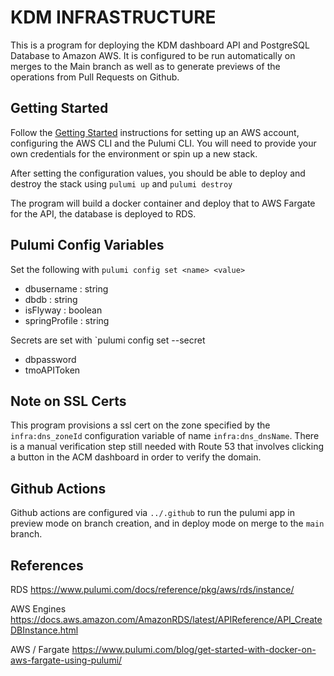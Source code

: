 # KDM INFRASTRUCTURE

This is a program for deploying the KDM dashboard API and PostgreSQL Database to
Amazon AWS.  It is configured to be run automatically on merges to the Main branch
as well as to generate previews of the operations from Pull Requests on Github.

## Getting Started
Follow the [Getting Started](https://www.pulumi.com/docs/get-started/aws/) instructions for setting up an AWS account, 
configuring the AWS CLI and the Pulumi CLI.  You will need to provide your own credentials for the environment or spin
up a new stack.

After setting the configuration values, you should be able to deploy and destroy the stack using `pulumi up` and `pulumi destroy`

The program will build a docker container and deploy that to AWS Fargate for the API, the database is deployed to RDS.

## Pulumi Config Variables
Set the following with `pulumi config set <name> <value>`
- dbusername : string
- dbdb : string
- isFlyway : boolean
- springProfile : string

Secrets are set with `pulumi config set --secret <name> <value>
- dbpassword
- tmoAPIToken

## Note on SSL Certs
This program provisions a ssl cert on the zone specified by the `infra:dns_zoneId` configuration variable of name `infra:dns_dnsName`.  There is a manual verification step still needed with Route 53 that involves clicking a button in
the ACM dashboard in order to verify the domain.

## Github Actions
Github actions are configured via `../.github` to run the pulumi app in preview mode on branch creation, and 
in deploy mode on merge to the `main` branch.

## References
RDS https://www.pulumi.com/docs/reference/pkg/aws/rds/instance/

AWS Engines https://docs.aws.amazon.com/AmazonRDS/latest/APIReference/API_CreateDBInstance.html

AWS / Fargate https://www.pulumi.com/blog/get-started-with-docker-on-aws-fargate-using-pulumi/
